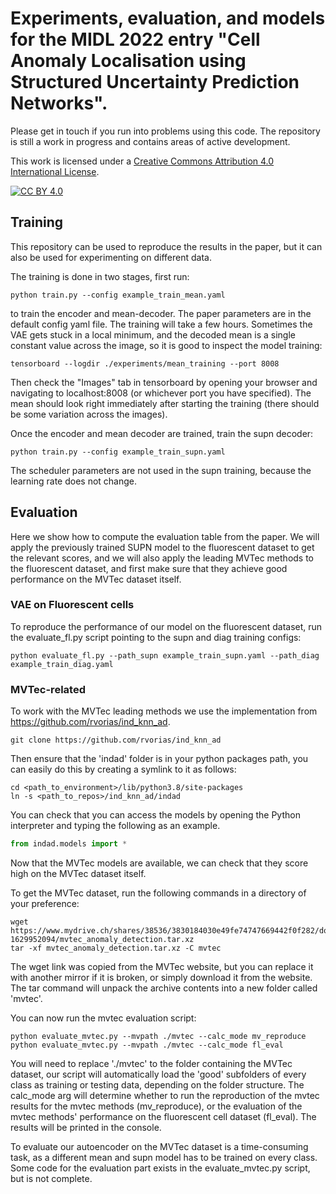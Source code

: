 # Experiments, evaluation, and models for the MIDL 2022 entry "Cell Anomaly Localisation using Structured Uncertainty Prediction Networks".

Please get in touch if you run into problems using this code. The repository is still a work in progress and contains areas of active development.

This work is licensed under a
[Creative Commons Attribution 4.0 International License][cc-by].

[![CC BY 4.0][cc-by-image]][cc-by]

[cc-by]: http://creativecommons.org/licenses/by/4.0/
[cc-by-image]: https://i.creativecommons.org/l/by/4.0/88x31.png

## Training

This repository can be used to reproduce the results in the paper, but it can
also be used for experimenting on different data.

The training is done in two stages, first run:

```shell
python train.py --config example_train_mean.yaml
```

to train the encoder and mean-decoder. The paper parameters are in the default 
config yaml file. The training will take a few hours. Sometimes the VAE gets
stuck in a local minimum, and the decoded mean is a single constant value
across the image, so it is good to inspect the model training:

```shell
tensorboard --logdir ./experiments/mean_training --port 8008
```

Then check the "Images" tab in tensorboard by opening your browser and
navigating to localhost:8008 (or whichever port you have specified). The mean
should look right immediately after starting the training (there should be some
variation across the images).

Once the encoder and mean decoder are trained, train the supn decoder:

```shell
python train.py --config example_train_supn.yaml
```

The scheduler parameters are not used in the supn training, because the
learning rate does not change.

## Evaluation

Here we show how to compute the evaluation table from the paper. We will apply
the previously trained SUPN model to the fluorescent dataset to get the relevant
scores, and we will also apply the leading MVTec methods to the fluorescent
dataset, and first make sure that they achieve good performance on the MVTec
dataset itself.

### VAE on Fluorescent cells

To reproduce the performance of our model on the fluorescent dataset, run the
evaluate_fl.py script pointing to the supn and diag training configs:

```shell
python evaluate_fl.py --path_supn example_train_supn.yaml --path_diag example_train_diag.yaml
```

### MVTec-related

To work with the MVTec leading methods we use the implementation from 
https://github.com/rvorias/ind_knn_ad.

```shell
git clone https://github.com/rvorias/ind_knn_ad
```

Then ensure that the 'indad' folder is in your python packages path, you can
easily do this by creating a symlink to it as follows:

```shell
cd <path_to_environment>/lib/python3.8/site-packages
ln -s <path_to_repos>/ind_knn_ad/indad
```

You can check that you can access the models by opening the Python interpreter
and typing the following as an example.

```python
from indad.models import *
```

Now that the MVTec models are available, we can check that they score high on
the MVTec dataset itself.

To get the MVTec dataset, run the following commands in a directory of your
preference:

```shell
wget https://www.mydrive.ch/shares/38536/3830184030e49fe74747669442f0f282/download/420938113-1629952094/mvtec_anomaly_detection.tar.xz
tar -xf mvtec_anomaly_detection.tar.xz -C mvtec
```

The wget link was copied from the MVTec website, but you can replace it with
another mirror if it is broken, or simply download it from the website. The tar
command will unpack the archive contents into a new folder called 'mvtec'.

You can now run the mvtec evaluation script:

```shell
python evaluate_mvtec.py --mvpath ./mvtec --calc_mode mv_reproduce
python evaluate_mvtec.py --mvpath ./mvtec --calc_mode fl_eval
```

You will need to replace './mvtec' to the folder containing the MVTec dataset,
our script will automatically load the 'good' subfolders of every class as 
training or testing data, depending on the folder structure. The calc_mode arg
will determine whether to run the reproduction of the mvtec results for the 
mvtec methods (mv_reproduce), or the evaluation of the mvtec methods'
performance on the fluorescent cell dataset (fl_eval). The results will be 
printed in the console.

To evaluate our autoencoder on the MVTec dataset is a time-consuming task, as
a different mean and supn model has to be trained on every class. Some code for
the evaluation part exists in the evaluate_mvtec.py script, but is not complete.

